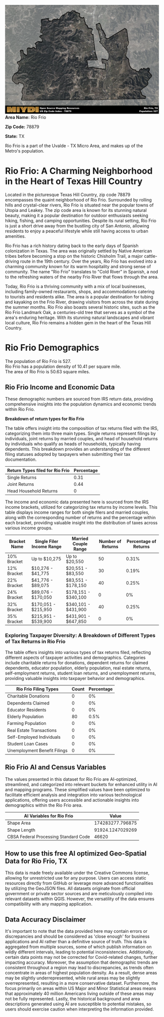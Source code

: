 ![Image Alt Text](../_images/78879.png)
**Area Name:** Rio Frio

**Zip Code:** 78879

**State:** TX

Rio Frio is a part of the Uvalde - TX Micro Area, and makes up  of the Metro's population.  

# Rio Frio: A Charming Neighborhood in the Heart of Texas Hill Country  

Located in the picturesque Texas Hill Country, zip code 78879 encompasses the quaint neighborhood of Rio Frio. Surrounded by rolling hills and crystal-clear rivers, Rio Frio is situated near the popular towns of Utopia and Leakey. The zip code area is known for its stunning natural beauty, making it a popular destination for outdoor enthusiasts seeking hiking, fishing, and camping opportunities. Despite its rural setting, Rio Frio is just a short drive away from the bustling city of San Antonio, allowing residents to enjoy a peaceful lifestyle while still having access to urban amenities.

Rio Frio has a rich history dating back to the early days of Spanish colonization in Texas. The area was originally settled by Native American tribes before becoming a stop on the historic Chisholm Trail, a major cattle-driving route in the 19th century. Over the years, Rio Frio has evolved into a charming community known for its warm hospitality and strong sense of community. The name "Rio Frio" translates to "Cold River" in Spanish, a nod to the refreshing waters of the nearby Frio River that flows through the area.

Today, Rio Frio is a thriving community with a mix of local businesses, including family-owned restaurants, shops, and accommodations catering to tourists and residents alike. The area is a popular destination for tubing and kayaking on the Frio River, drawing visitors from across the state during the summer months. Rio Frio also boasts several historic sites, such as the Rio Frio Landmark Oak, a centuries-old tree that serves as a symbol of the area's enduring heritage. With its stunning natural landscapes and vibrant local culture, Rio Frio remains a hidden gem in the heart of the Texas Hill Country.

# Rio Frio Demographics

The population of Rio Frio is 527.  
Rio Frio has a population density of 10.41 per square mile.  
The area of Rio Frio is 50.63 square miles.  

## Rio Frio Income and Economic Data

These demographic numbers are sourced from IRS return data, providing comprehensive insights into the population dynamics and economic trends within Rio Frio.

**Breakdown of return types for Rio Frio**

The table offers insight into the composition of tax returns filed with the IRS, categorizing them into three main types. Single returns represent filings by individuals, joint returns by married couples, and head of household returns by individuals who qualify as heads of households, typically having dependents. This breakdown provides an understanding of the different filing statuses adopted by taxpayers when submitting their tax documentation.

| Return Types filed for Rio Frio                              | Percentage          |
|----------------------------------------------------------|---------------------|
| Single Returns                                            | 0.31 |
| Joint Returns                                             | 0.44 |
| Head Household Returns                                    | 0 |

The income and economic data presented here is sourced from the IRS income brackets, utilized for categorizing tax returns by income levels. This table displays income ranges for both single filers and married couples, along with the corresponding number of returns and the percentage within each bracket, providing valuable insight into the distribution of taxes across various income groups.

| Bracket Name       | Single Filer Income Range | Married Couple Range | Number of Returns | Percentage of Returns |
|--------------------|----------------------------|----------------------|-------------------|-----------------------|
| 10% Bracket        | Up to $10,275              | Up to $20,550        | 50 | 0.31% |
| 12% Bracket        | $10,276 - $41,775          | $20,551 - $83,550    | 30 | 0.19% |
| 22% Bracket        | $41,776 - $89,075          | $83,551 - $178,150   | 40 | 0.25% |
| 24% Bracket        | $89,076 - $170,050         | $178,151 - $340,100  | 0 | 0% |
| 32% Bracket        | $170,051 - $215,950        | $340,101 - $431,900  | 40 | 0.25% |
| 35% Bracket        | $215,951 - $539,900        | $431,901 - $647,850  | 0 | 0% |

### Exploring Taxpayer Diversity: A Breakdown of Different Types of Tax Returns in Rio Frio

The table offers insights into various types of tax returns filed, reflecting different aspects of taxpayer activities and demographics. Categories include charitable returns for donations, dependent returns for claimed dependents, educator population, elderly population, real estate returns, self-employment returns, student loan returns, and unemployment returns, providing valuable insights into taxpayer behavior and demographics.

| Rio Frio Filing Types                    | Count | Percentage |
|--------------------------------------|-------|------------|
| Charitable Donations                 | 0 | 0% |
| Dependents Claimed                   | 0 | 0% |
| Educator Residents                   | 0 | 0% |
| Elderly Population                   | 80 | 0.5% |
| Farming Population                   | 0 | 0% |
| Real Estate Transactions             | 0 | 0% |
| Self-Employed Individuals            | 0 | 0% |
| Student Loan Cases                   | 0 | 0% |
| Unemployment Benefit Filings         | 0 | 0% |

## Rio Frio AI and Census Variables

The values presented in this dataset for Rio Frio are AI-optimized, streamlined, and categorized into relevant buckets for enhanced utility in AI and mapping programs. These simplified values have been optimized to facilitate efficient analysis and integration into various technological applications, offering users accessible and actionable insights into demographics within the Rio Frio area.

| AI Variables for Rio Frio | Value |
|-------------|-------|
| Shape Area | 174283277.796875 |
| Shape Length | 91924.1247029269 |
| CBSA Federal Processing Standard Code | 46620 |

## How to use this free AI optimized Geo-Spatial Data for Rio Frio, TX

This data is made freely available under the Creative Commons license, allowing for unrestricted use for any purpose. Users can access static resources directly from GitHub or leverage more advanced functionalities by utilizing the GeoJSON files. All datasets originate from official government or private sector sources and are meticulously compiled into relevant datasets within QGIS. However, the versatility of the data ensures compatibility with any mapping application.

## Data Accuracy Disclaimer
It's important to note that the data provided here may contain errors or discrepancies and should be considered as 'close enough' for business applications and AI rather than a definitive source of truth. This data is aggregated from multiple sources, some of which publish information on wildly different intervals, leading to potential inconsistencies. Additionally, certain data points may not be corrected for Covid-related changes, further impacting accuracy. Moreover, the assumption that demographic trends are consistent throughout a region may lead to discrepancies, as trends often concentrate in areas of highest population density. As a result, dense areas may be slightly underrepresented, while rural areas may be slightly overrepresented, resulting in a more conservative dataset. Furthermore, the focus primarily on areas within US Major and Minor Statistical areas means that approximately 40 million Americans living outside of these areas may not be fully represented. Lastly, the historical background and area descriptions generated using AI are susceptible to potential mistakes, so users should exercise caution when interpreting the information provided.
